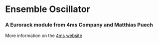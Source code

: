 # Ensemble Oscillator

### A Eurorack module from 4ms Company and Matthias Puech

More information on the [4ms website](https://4mscompany.com/enosc)

